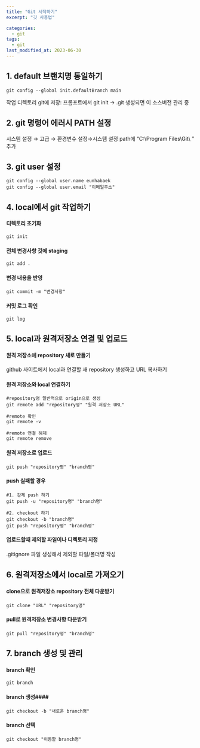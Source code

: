 ```yaml
---
title: "Git 시작하기"
excerpt: "깃 사용법"

categories:
  - git
tags:
  - git
last_modified_at: 2023-06-30
--- 
```


## 1. default 브랜치명 통일하기 ##

```shell
git config --global init.defaultBranch main
```
작업 디렉토리 git에 저장: 프롬포트에서  git init  → .git 생성되면 이 소스버전 관리 중

## 2. git 명령어 에러시 PATH 설정 ##

시스템 설정 → 고급 → 환경변수 설정→시스템 설정 path에 “C:\Program Files\Git\ ” 추가

## 3. git user 설정 ##

```shell
git config --global user.name eunhabaek
git config --global user.email "이메일주소"
```

## 4. local에서 git 작업하기 ##

#### 디렉토리 초기화 ####

```shell
git init
```
#### 전체 변경사항 깃에 staging ####
```shell
git add .
```

#### 변경 내용을 반영 ####
```shell
git commit -m "변경사항"
```

#### 커밋 로그 확인 ####

```shell
git log
```

## 5. local과 원격저장소 연결 및 업로드 ##

#### 원격 저장소에 repository 새로 만들기 ####
github 사이트에서 local과 연결할 새 repository 생성하고 URL 복사하기

#### 원격 저장소와 local 연결하기

```shell
#repository명 일반적으로 origin으로 생성
git remote add "repository명" "원격 저장소 URL"

#remote 확인
git remote -v

#remote 연결 해제
git remote remove
```
#### 원격 저장소로 업로드 ####
```shell
git push "repository명" "branch명" 
```
#### push 실패할 경우 ####
```shell
#1. 강제 push 하기
git push -u "repository명" "branch명"

#2. checkout 하기
git checkout -b "branch명" 
git push "repository명" "branch명"
```

#### 업로드할때 제외할 파일이나 디렉토리 지정 ####
.gitignore 파일 생성해서 제외할 파일/폴더명 작성

## 6. 원격저장소에서 local로 가져오기 ##

#### clone으로 원격저장소 repository 전체 다운받기 ####
```shell
git clone "URL" "repository명"
```

#### pull로 원격저장소 변경사항 다운받기 ####
```shell
git pull "repository명" "branch명"
```
## 7. branch 생성 및 관리 ##

#### branch 확인 ####
```shell
git branch
```
#### branch 생성####
```shell
git checkout -b "새로운 branch명"
```
#### branch 선택 ####
```shell
git checkout "이동할 branch명"
```